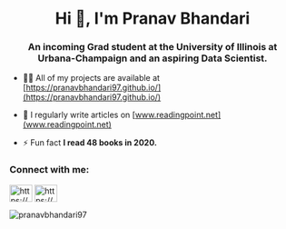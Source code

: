 <h1 align="center">Hi 👋, I'm Pranav Bhandari</h1>
<h3 align="center">An incoming Grad student at the University of Illinois at Urbana-Champaign and an aspiring Data Scientist.</h3>

- 👨‍💻 All of my projects are available at [https://pranavbhandari97.github.io/](https://pranavbhandari97.github.io/)

- 📝 I regularly write articles on [www.readingpoint.net](www.readingpoint.net)

- ⚡ Fun fact **I read 48 books in 2020.**

<h3 align="left">Connect with me:</h3>
<p align="left">
<a href="https://linkedin.com/in/https://www.linkedin.com/in/ppb4" target="blank"><img align="center" src="https://cdn.jsdelivr.net/npm/simple-icons@3.0.1/icons/linkedin.svg" alt="https://www.linkedin.com/in/ppb4" height="30" width="40" /></a>
<a href="https://www.youtube.com/c/https://www.youtube.com/channel/ucjvrumgknd9hz-q-qs0xn4w" target="blank"><img align="center" src="https://cdn.jsdelivr.net/npm/simple-icons@3.0.1/icons/youtube.svg" alt="https://www.youtube.com/channel/ucjvrumgknd9hz-q-qs0xn4w" height="30" width="40" /></a>
</p>

<p><img align="center" src="https://github-readme-stats.vercel.app/api/top-langs?username=pranavbhandari97&show_icons=true&locale=en&layout=compact" alt="pranavbhandari97" /></p>
